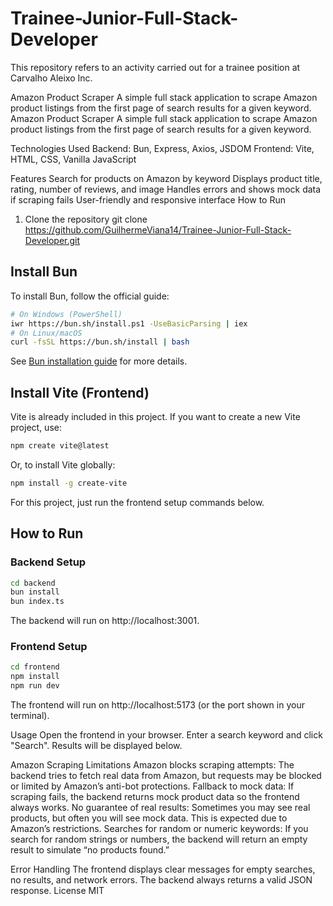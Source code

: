 # Trainee-Junior-Full-Stack-Developer
This repository refers to an activity carried out for a trainee position at Carvalho Aleixo Inc.

Amazon Product Scraper
A simple full stack application to scrape Amazon product listings from the first page of search results for a given keyword.
Amazon Product Scraper
A simple full stack application to scrape Amazon product listings from the first page of search results for a given keyword.


Technologies Used
Backend: Bun, Express, Axios, JSDOM
Frontend: Vite, HTML, CSS, Vanilla JavaScript

Features
Search for products on Amazon by keyword
Displays product title, rating, number of reviews, and image
Handles errors and shows mock data if scraping fails
User-friendly and responsive interface
How to Run
1. Clone the repository
git clone https://github.com/GuilhermeViana14/Trainee-Junior-Full-Stack-Developer.git



## Install Bun

To install Bun, follow the official guide:
```bash
# On Windows (PowerShell)
iwr https://bun.sh/install.ps1 -UseBasicParsing | iex
# On Linux/macOS
curl -fsSL https://bun.sh/install | bash
```
See [Bun installation guide](https://bun.sh/docs/installation) for more details.

## Install Vite (Frontend)

Vite is already included in this project. If you want to create a new Vite project, use:
```bash
npm create vite@latest
```
Or, to install Vite globally:
```bash
npm install -g create-vite
```

For this project, just run the frontend setup commands below.

## How to Run

### Backend Setup
```bash
cd backend
bun install
bun index.ts
```
The backend will run on http://localhost:3001.

### Frontend Setup
```bash
cd frontend
npm install
npm run dev
```
The frontend will run on http://localhost:5173 (or the port shown in your terminal).


Usage
Open the frontend in your browser.
Enter a search keyword and click "Search".
Results will be displayed below.


Amazon Scraping Limitations
Amazon blocks scraping attempts: The backend tries to fetch real data from Amazon, but requests may be blocked or limited by Amazon’s anti-bot protections.
Fallback to mock data: If scraping fails, the backend returns mock product data so the frontend always works.
No guarantee of real results: Sometimes you may see real products, but often you will see mock data. This is expected due to Amazon’s restrictions.
Searches for random or numeric keywords: If you search for random strings or numbers, the backend will return an empty result to simulate “no products found.”


Error Handling
The frontend displays clear messages for empty searches, no results, and network errors.
The backend always returns a valid JSON response.
License
MIT
